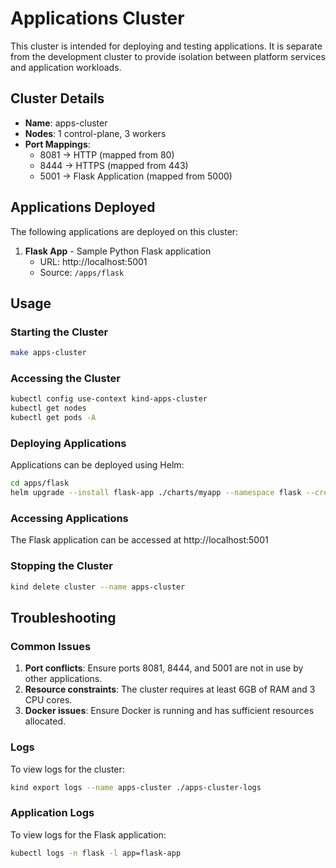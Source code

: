 # Applications Cluster

This cluster is intended for deploying and testing applications. It is separate from the development cluster to provide isolation between platform services and application workloads.

## Cluster Details

- **Name**: apps-cluster
- **Nodes**: 1 control-plane, 3 workers
- **Port Mappings**:
  - 8081 -> HTTP (mapped from 80)
  - 8444 -> HTTPS (mapped from 443)
  - 5001 -> Flask Application (mapped from 5000)

## Applications Deployed

The following applications are deployed on this cluster:

1. **Flask App** - Sample Python Flask application
   - URL: http://localhost:5001
   - Source: `/apps/flask`

## Usage

### Starting the Cluster

```bash
make apps-cluster
```

### Accessing the Cluster

```bash
kubectl config use-context kind-apps-cluster
kubectl get nodes
kubectl get pods -A
```

### Deploying Applications

Applications can be deployed using Helm:

```bash
cd apps/flask
helm upgrade --install flask-app ./charts/myapp --namespace flask --create-namespace
```

### Accessing Applications

The Flask application can be accessed at http://localhost:5001

### Stopping the Cluster

```bash
kind delete cluster --name apps-cluster
```

## Troubleshooting

### Common Issues

1. **Port conflicts**: Ensure ports 8081, 8444, and 5001 are not in use by other applications.
2. **Resource constraints**: The cluster requires at least 6GB of RAM and 3 CPU cores.
3. **Docker issues**: Ensure Docker is running and has sufficient resources allocated.

### Logs

To view logs for the cluster:

```bash
kind export logs --name apps-cluster ./apps-cluster-logs
```

### Application Logs

To view logs for the Flask application:

```bash
kubectl logs -n flask -l app=flask-app
```

